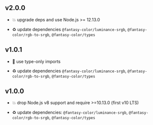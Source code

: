 ## v2.0.0

* 💥 upgrade deps and use Node.js >= 12.13.0

* ♻️ update dependencies `@fantasy-color/luminance-srgb`, `@fantasy-color/rgb-to-srgb`, `@fantasy-color/types`

## v1.0.1

* 🐞 use type-only imports

* ♻️ update dependencies `@fantasy-color/luminance-srgb`, `@fantasy-color/rgb-to-srgb`, `@fantasy-color/types`

## v1.0.0

* 💥 drop Node.js v8 support and require >=10.13.0 (first v10 LTS)

* ♻️ update dependencies: `@fantasy-color/luminance-srgb`, `@fantasy-color/rgb-to-srgb`, `@fantasy-color/types`
